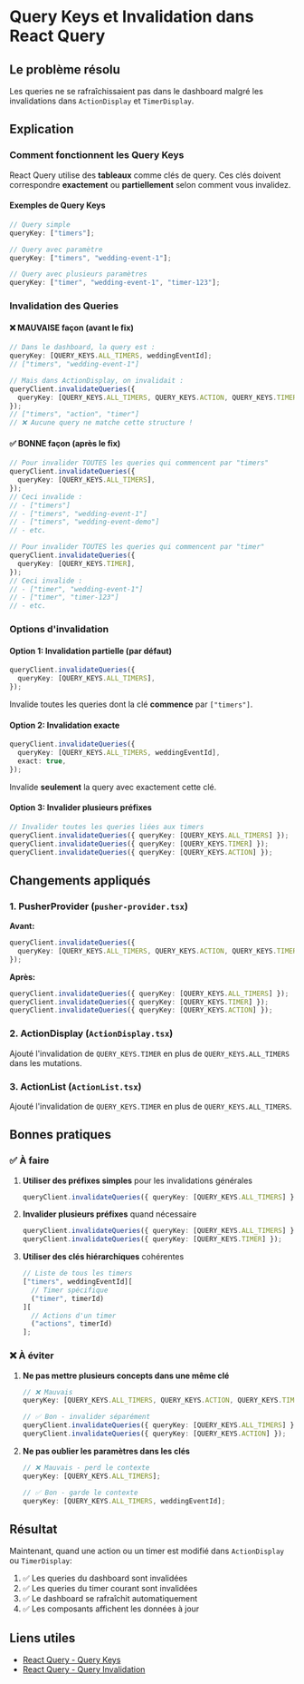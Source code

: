 # Query Keys et Invalidation dans React Query

## Le problème résolu

Les queries ne se rafraîchissaient pas dans le dashboard malgré les invalidations dans `ActionDisplay` et `TimerDisplay`.

## Explication

### Comment fonctionnent les Query Keys

React Query utilise des **tableaux** comme clés de query. Ces clés doivent correspondre **exactement** ou **partiellement** selon comment vous invalidez.

#### Exemples de Query Keys

```typescript
// Query simple
queryKey: ["timers"];

// Query avec paramètre
queryKey: ["timers", "wedding-event-1"];

// Query avec plusieurs paramètres
queryKey: ["timer", "wedding-event-1", "timer-123"];
```

### Invalidation des Queries

#### ❌ MAUVAISE façon (avant le fix)

```typescript
// Dans le dashboard, la query est :
queryKey: [QUERY_KEYS.ALL_TIMERS, weddingEventId];
// ["timers", "wedding-event-1"]

// Mais dans ActionDisplay, on invalidait :
queryClient.invalidateQueries({
  queryKey: [QUERY_KEYS.ALL_TIMERS, QUERY_KEYS.ACTION, QUERY_KEYS.TIMER],
});
// ["timers", "action", "timer"]
// ❌ Aucune query ne matche cette structure !
```

#### ✅ BONNE façon (après le fix)

```typescript
// Pour invalider TOUTES les queries qui commencent par "timers"
queryClient.invalidateQueries({
  queryKey: [QUERY_KEYS.ALL_TIMERS],
});
// Ceci invalide :
// - ["timers"]
// - ["timers", "wedding-event-1"]
// - ["timers", "wedding-event-demo"]
// - etc.

// Pour invalider TOUTES les queries qui commencent par "timer"
queryClient.invalidateQueries({
  queryKey: [QUERY_KEYS.TIMER],
});
// Ceci invalide :
// - ["timer", "wedding-event-1"]
// - ["timer", "timer-123"]
// - etc.
```

### Options d'invalidation

#### Option 1: Invalidation partielle (par défaut)

```typescript
queryClient.invalidateQueries({
  queryKey: [QUERY_KEYS.ALL_TIMERS],
});
```

Invalide toutes les queries dont la clé **commence** par `["timers"]`.

#### Option 2: Invalidation exacte

```typescript
queryClient.invalidateQueries({
  queryKey: [QUERY_KEYS.ALL_TIMERS, weddingEventId],
  exact: true,
});
```

Invalide **seulement** la query avec exactement cette clé.

#### Option 3: Invalider plusieurs préfixes

```typescript
// Invalider toutes les queries liées aux timers
queryClient.invalidateQueries({ queryKey: [QUERY_KEYS.ALL_TIMERS] });
queryClient.invalidateQueries({ queryKey: [QUERY_KEYS.TIMER] });
queryClient.invalidateQueries({ queryKey: [QUERY_KEYS.ACTION] });
```

## Changements appliqués

### 1. PusherProvider (`pusher-provider.tsx`)

**Avant:**

```typescript
queryClient.invalidateQueries({
  queryKey: [QUERY_KEYS.ALL_TIMERS, QUERY_KEYS.ACTION, QUERY_KEYS.TIMER],
});
```

**Après:**

```typescript
queryClient.invalidateQueries({ queryKey: [QUERY_KEYS.ALL_TIMERS] });
queryClient.invalidateQueries({ queryKey: [QUERY_KEYS.TIMER] });
queryClient.invalidateQueries({ queryKey: [QUERY_KEYS.ACTION] });
```

### 2. ActionDisplay (`ActionDisplay.tsx`)

Ajouté l'invalidation de `QUERY_KEYS.TIMER` en plus de `QUERY_KEYS.ALL_TIMERS` dans les mutations.

### 3. ActionList (`ActionList.tsx`)

Ajouté l'invalidation de `QUERY_KEYS.TIMER` en plus de `QUERY_KEYS.ALL_TIMERS`.

## Bonnes pratiques

### ✅ À faire

1. **Utiliser des préfixes simples** pour les invalidations générales

   ```typescript
   queryClient.invalidateQueries({ queryKey: [QUERY_KEYS.ALL_TIMERS] });
   ```

2. **Invalider plusieurs préfixes** quand nécessaire

   ```typescript
   queryClient.invalidateQueries({ queryKey: [QUERY_KEYS.ALL_TIMERS] });
   queryClient.invalidateQueries({ queryKey: [QUERY_KEYS.TIMER] });
   ```

3. **Utiliser des clés hiérarchiques** cohérentes

   ```typescript
   // Liste de tous les timers
   ["timers", weddingEventId][
     // Timer spécifique
     ("timer", timerId)
   ][
     // Actions d'un timer
     ("actions", timerId)
   ];
   ```

### ❌ À éviter

1. **Ne pas mettre plusieurs concepts dans une même clé**

   ```typescript
   // ❌ Mauvais
   queryKey: [QUERY_KEYS.ALL_TIMERS, QUERY_KEYS.ACTION, QUERY_KEYS.TIMER];

   // ✅ Bon - invalider séparément
   queryClient.invalidateQueries({ queryKey: [QUERY_KEYS.ALL_TIMERS] });
   queryClient.invalidateQueries({ queryKey: [QUERY_KEYS.ACTION] });
   ```

2. **Ne pas oublier les paramètres dans les clés**

   ```typescript
   // ❌ Mauvais - perd le contexte
   queryKey: [QUERY_KEYS.ALL_TIMERS];

   // ✅ Bon - garde le contexte
   queryKey: [QUERY_KEYS.ALL_TIMERS, weddingEventId];
   ```

## Résultat

Maintenant, quand une action ou un timer est modifié dans `ActionDisplay` ou `TimerDisplay`:

1. ✅ Les queries du dashboard sont invalidées
2. ✅ Les queries du timer courant sont invalidées
3. ✅ Le dashboard se rafraîchit automatiquement
4. ✅ Les composants affichent les données à jour

## Liens utiles

- [React Query - Query Keys](https://tanstack.com/query/latest/docs/framework/react/guides/query-keys)
- [React Query - Query Invalidation](https://tanstack.com/query/latest/docs/framework/react/guides/query-invalidation)
